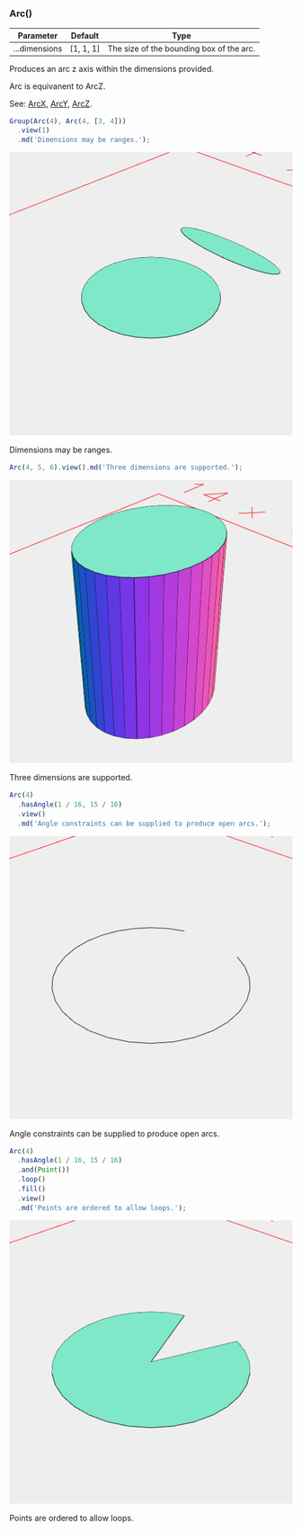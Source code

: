 ### Arc()
Parameter|Default|Type
---|---|---
...dimensions|[1, 1, 1]|The size of the bounding box of the arc.

Produces an arc z axis within the dimensions provided.

Arc is equivanent to ArcZ.

See: [ArcX](../../nb/api/ArcX.nb), [ArcY](#https://raw.githubusercontent.com/jsxcad/JSxCAD/master/nb/api/ArcY.nb), [ArcZ](#https://raw.githubusercontent.com/jsxcad/JSxCAD/master/nb/api/ArcZ.md).

```JavaScript
Group(Arc(4), Arc(4, [3, 4]))
  .view(1)
  .md('Dimensions may be ranges.');
```

![Image](Arc.md.0.png)

Dimensions may be ranges.

```JavaScript
Arc(4, 5, 6).view().md('Three dimensions are supported.');
```

![Image](Arc.md.1.png)

Three dimensions are supported.

```JavaScript
Arc(4)
  .hasAngle(1 / 16, 15 / 16)
  .view()
  .md('Angle constraints can be supplied to produce open arcs.');
```

![Image](Arc.md.2.png)

Angle constraints can be supplied to produce open arcs.

```JavaScript
Arc(4)
  .hasAngle(1 / 16, 15 / 16)
  .and(Point())
  .loop()
  .fill()
  .view()
  .md('Points are ordered to allow loops.');
```

![Image](Arc.md.3.png)

Points are ordered to allow loops.
